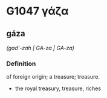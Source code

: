 # G1047 γάζα

## gáza

_(gad'-zah | GA-za | GA-za)_

### Definition

of foreign origin; a treasure; treasure.

- the royal treasury, treasure, riches

